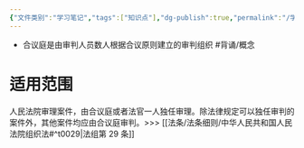 ```yaml
---
{"文件类别":"学习笔记","tags":["知识点"],"dg-publish":true,"permalink":"/学习笔记/知识点cheese/合议庭/","dgPassFrontmatter":true,"created":"2024-09-23T16:49:30.282+08:00","updated":"2024-09-23T16:50:25.963+08:00"}
---
```


- 合议庭是由审判人员数人根据合议原则建立的审判组织 #背诵/概念 
# 适用范围
人民法院审理案件，由合议庭或者法官一人独任审理。除法律规定可以独任审判的案件外，其他案件均应由合议庭审判。>>> [[法条/法条细则/中华人民共和国人民法院组织法#^t0029\|法组第 29 条]]